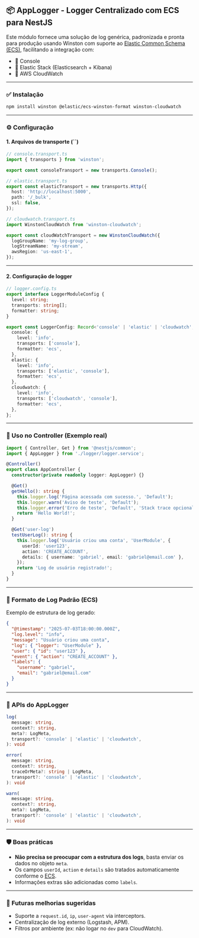 ## 📦 AppLogger - Logger Centralizado com ECS para NestJS

Este módulo fornece uma solução de log genérica, padronizada e pronta para produção usando Winston com suporte ao [Elastic Common Schema (ECS)](https://www.elastic.co/guide/en/ecs/current/index.html), facilitando a integração com:

- 🔹 Console
- 🔹 Elastic Stack (Elasticsearch + Kibana)
- 🔹 AWS CloudWatch

---

### ✅ Instalação

```bash
npm install winston @elastic/ecs-winston-format winston-cloudwatch
```

---

### ⚙️ Configuração

#### 1. **Arquivos de transporte (**``**)**

```ts
// console.transport.ts
import { transports } from 'winston';

export const consoleTransport = new transports.Console();
```

```ts
// elastic.transport.ts
export const elasticTransport = new transports.Http({
  host: 'http://localhost:5000',
  path: '/_bulk',
  ssl: false,
});
```

```ts
// cloudwatch.transport.ts
import WinstonCloudWatch from 'winston-cloudwatch';

export const cloudWatchTransport = new WinstonCloudWatch({
  logGroupName: 'my-log-group',
  logStreamName: 'my-stream',
  awsRegion: 'us-east-1',
});
```

---

#### 2. **Configuração de logger**

```ts
// logger.config.ts
export interface LoggerModuleConfig {
  level: string;
  transports: string[];
  formatter: string;
}

export const LoggerConfig: Record<'console' | 'elastic' | 'cloudwatch', LoggerModuleConfig> = {
  console: {
    level: 'info',
    transports: ['console'],
    formatter: 'ecs',
  },
  elastic: {
    level: 'info',
    transports: ['elastic', 'console'],
    formatter: 'ecs',
  },
  cloudwatch: {
    level: 'info',
    transports: ['cloudwatch', 'console'],
    formatter: 'ecs',
  },
};
```

---

### 🧠 Uso no Controller (Exemplo real)

```ts
import { Controller, Get } from '@nestjs/common';
import { AppLogger } from './logger/logger.service';

@Controller()
export class AppController {
  constructor(private readonly logger: AppLogger) {}

  @Get()
  getHello(): string {
    this.logger.log('Página acessada com sucesso.', 'Default');
    this.logger.warn('Aviso de teste', 'Default');
    this.logger.error('Erro de teste', 'Default', 'Stack trace opcional');
    return 'Hello World!';
  }

  @Get('user-log')
  testUserLog(): string {
    this.logger.log('Usuário criou uma conta', 'UserModule', {
      userId: 'user123',
      action: 'CREATE_ACCOUNT',
      details: { username: 'gabriel', email: 'gabriel@email.com' },
    });
    return 'Log de usuário registrado!';
  }
}
```

---

### 📄 Formato de Log Padrão (ECS)

Exemplo de estrutura de log gerado:

```json
{
  "@timestamp": "2025-07-03T18:00:00.000Z",
  "log.level": "info",
  "message": "Usuário criou uma conta",
  "log": { "logger": "UserModule" },
  "user": { "id": "user123" },
  "event": { "action": "CREATE_ACCOUNT" },
  "labels": {
    "username": "gabriel",
    "email": "gabriel@email.com"
  }
}
```

---

### 🧹 APIs do AppLogger

```ts
log(
  message: string,
  context?: string,
  meta?: LogMeta,
  transport?: 'console' | 'elastic' | 'cloudwatch',
): void
```

```ts
error(
  message: string,
  context?: string,
  traceOrMeta?: string | LogMeta,
  transport?: 'console' | 'elastic' | 'cloudwatch',
): void
```

```ts
warn(
  message: string,
  context?: string,
  meta?: LogMeta,
  transport?: 'console' | 'elastic' | 'cloudwatch',
): void
```

---

### 🛡️ Boas práticas

- **Não precisa se preocupar com a estrutura dos logs**, basta enviar os dados no objeto `meta`.
- Os campos `userId`, `action` e `details` são tratados automaticamente conforme o [ECS](https://www.elastic.co/guide/en/ecs/current/index.html).
- Informações extras são adicionadas como `labels`.

---

### 🚀 Futuras melhorias sugeridas

- Suporte a `request.id`, `ip`, `user-agent` via interceptors.
- Centralização de log externo (Logstash, APM).
- Filtros por ambiente (ex: não logar no `dev` para CloudWatch).

